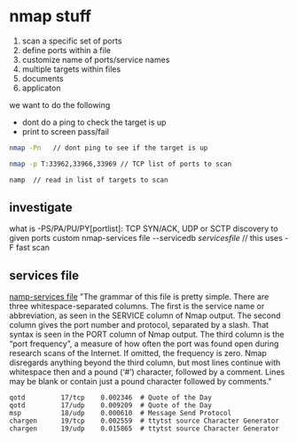 # nmap stuff

1. scan a specific set of ports
1. define ports within a file
1. customize name of ports/service names
1. multiple targets within files
  1. documents
  2. applicaton

we want to do the following
- dont do a ping to check the target is up
- print to screen pass/fail

```bash
nmap -Pn   // dont ping to see if the target is up
```

```bash
nmap -p T:33962,33966,33969 // TCP list of ports to scan
```

```bash
namp  // read in list of targets to scan
```

## investigate
what is              -PS/PA/PU/PY[portlist]: TCP SYN/ACK, UDP or SCTP discovery to given ports
custom nmap-services file
--servicedb *servicesfile*   // this uses -F fast scan

## services file
[namp-services file](https://nmap.org/book/nmap-services.html)
"The grammar of this file is pretty simple. There are three whitespace-separated columns. The first is the service name or abbreviation, as seen in the SERVICE column of Nmap output. The second column gives the port number and protocol, separated by a slash. That syntax is seen in the PORT column of Nmap output. The third column is the “port frequency”, a measure of how often the port was found open during research scans of the Internet. If omitted, the frequency is zero. Nmap disregards anything beyond the third column, but most lines continue with whitespace then and a pound (‘#’) character, followed by a comment. Lines may be blank or contain just a pound character followed by comments."

```nmap-services
qotd         17/tcp    0.002346  # Quote of the Day
qotd         17/udp    0.009209  # Quote of the Day
msp          18/udp    0.000610  # Message Send Protocol
chargen      19/tcp    0.002559  # ttytst source Character Generator
chargen      19/udp    0.015865  # ttytst source Character Generator
```


